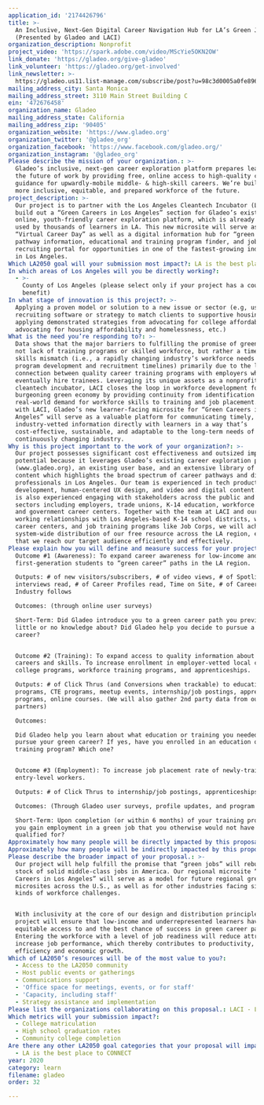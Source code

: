 ```yaml
---
application_id: '2174426796'
title: >-
  An Inclusive, Next-Gen Digital Career Navigation Hub for LA’s Green Jobs
  (Presented by Gladeo and LACI)
organization_description: Nonprofit
project_video: 'https://spark.adobe.com/video/MScYie5OKN2OW'
link_donate: 'https://gladeo.org/give-gladeo'
link_volunteer: 'https://gladeo.org/get-involved'
link_newsletter: >-
  https://gladeo.us11.list-manage.com/subscribe/post?u=98c3d0005a0fe89639eaebaa5&id=df2c256ed9
mailing_address_city: Santa Monica
mailing_address_street: 3110 Main Street Building C
ein: '472676458'
organization_name: Gladeo
mailing_address_state: California
mailing_address_zip: '90405'
organization_website: 'https://www.gladeo.org'
organization_twitter: '@gladeo_org'
organization_facebook: 'https://www.facebook.com/gladeo.org/'
organization_instagram: '@gladeo_org'
Please describe the mission of your organization.: >-
  Gladeo’s inclusive, next-gen career exploration platform prepares learners for
  the future of work by providing free, online access to high-quality career
  guidance for upwardly-mobile middle- & high-skill careers. We’re building a
  more inclusive, equitable, and prepared workforce of the future.
project_description: >-
  Our project is to partner with the Los Angeles Cleantech Incubator (LACI) to
  build out a “Green Careers in Los Angeles” section for Gladeo’s existing free,
  online, youth-friendly career exploration platform, which is already being
  used by thousands of learners in LA. This new microsite will serve as both a
  “Virtual Career Day” as well as a digital information hub for “green career”
  pathway information, educational and training program finder, and job
  recruiting portal for opportunities in one of the fastest-growing industries
  in Los Angeles.
Which LA2050 goal will your submission most impact?: LA is the best place to LEARN
In which areas of Los Angeles will you be directly working?:
  - >-
    County of Los Angeles (please select only if your project has a countywide
    benefit)
In what stage of innovation is this project?: >-
  Applying a proven model or solution to a new issue or sector (e.g, using a job
  recruiting software or strategy to match clients to supportive housing sites,
  applying demonstrated strategies from advocating for college affordability to
  advocating for housing affordability and homelessness, etc.)
What is the need you’re responding to?: >-
  Data shows that the major barriers to fulfilling the promise of green jobs are
  not lack of training programs or skilled workforce, but rather a time-delay
  skills mismatch (i.e., a rapidly changing industry’s workforce needs outpacing
  program development and recruitment timelines) primarily due to the lack of
  connection between quality career training programs with employers who will
  eventually hire trainees. Leveraging its unique assets as a nonprofit
  cleantech incubator, LACI closes the loop in workforce development for the
  burgeoning green economy by providing continuity from identification of
  real-world demand for workforce skills to training and job placement. Together
  with LACI, Gladeo’s new learner-facing microsite for “Green Careers in Los
  Angeles” will serve as a valuable platform for communicating timely,
  industry-vetted information directly with learners in a way that’s
  cost-effective, sustainable, and adaptable to the long-term needs of a
  continuously changing industry.
Why is this project important to the work of your organization?: >-
  Our project possesses significant cost effectiveness and outsized impact
  potential because it leverages Gladeo’s existing career exploration platform
  (www.gladeo.org), an existing user base, and an extensive library of career
  content which highlights the broad spectrum of career pathways and diverse
  professionals in Los Angeles. Our team is experienced in tech product
  development, human-centered UX design, and video and digital content. Our team
  is also experienced engaging with stakeholders across the public and private
  sectors including employers, trade unions, K-14 education, workforce training,
  and government career centers. Together with the team at LACI and our combined
  working relationships with Los Angeles-based K-14 school districts, workforce
  career centers, and job training programs like Job Corps, we will achieve
  system-wide distribution of our free resource across the LA region, ensuring
  that we reach our target audience efficiently and effectively.
Please explain how you will define and measure success for your project.: >-
  Outcome #1 (Awareness): To expand career awareness for low-income and
  first-generation students to “green career” paths in the LA region.

  Outputs: # of new visitors/subscribers, # of video views, # of Spotlight
  interviews read, # of Career Profiles read, Time on Site, # of Career and
  Industry follows

  Outcomes: (through online user surveys)

  Short-Term: Did Gladeo introduce you to a green career path you previously had
  little or no knowledge about? Did Gladeo help you decide to pursue a green
  career?


  Outcome #2 (Training): To expand access to quality information about green
  careers and skills. To increase enrollment in employer-vetted local community
  college programs, workforce training programs, and apprenticeships.

  Outputs: # of Click Thrus (and Conversions when trackable) to educational
  programs, CTE programs, meetup events, internship/job postings, apprenticeship
  programs, online courses. (We will also gather 2nd party data from our
  partners)

  Outcomes:

  Did Gladeo help you learn about what education or training you needed to
  pursue your green career? If yes, have you enrolled in an education or
  training program? Which one?


  Outcome #3 (Employment): To increase job placement rate of newly-trained
  entry-level workers.

  Outputs: # of Click Thrus to internship/job postings, apprenticeships.

  Outcomes: (Through Gladeo user surveys, profile updates, and program reviews)

  Short-Term: Upon completion (or within 6 months) of your training program, did
  you gain employment in a green job that you otherwise would not have been
  qualified for? 
Approximately how many people will be directly impacted by this proposal?: '75000'
Approximately how many people will be indirectly impacted by this proposal?: '500000'
Please describe the broader impact of your proposal.: >-
  Our project will help fulfill the promise that “green jobs” will rebuild the
  stock of solid middle-class jobs in America. Our regional microsite “Green
  Careers in Los Angeles” will serve as a model for future regional green job
  microsites across the U.S., as well as for other industries facing similar
  kinds of workforce challenges.


  With inclusivity at the core of our design and distribution principles, our
  project will ensure that low-income and underrepresented learners have
  equitable access to and the best chance of success in green career paths.
  Entering the workforce with a level of job readiness will reduce attrition and
  increase job performance, which thereby contributes to productivity,
  efficiency and economic growth.
Which of LA2050’s resources will be of the most value to you?:
  - Access to the LA2050 community
  - Host public events or gatherings
  - Communications support
  - 'Office space for meetings, events, or for staff'
  - 'Capacity, including staff'
  - Strategy assistance and implementation
Please list the organizations collaborating on this proposal.: LACI - Los Angeles Cleantech Incubator
Which metrics will your submission impact?:
  - College matriculation
  - High school graduation rates
  - Community college completion
Are there any other LA2050 goal categories that your proposal will impact?:
  - LA is the best place to CONNECT
year: 2020
category: learn
filename: gladeo
order: 32

---
```

